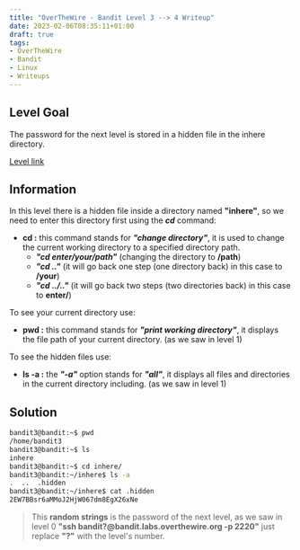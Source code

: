 ```yaml
---
title: "OverTheWire - Bandit Level 3 --> 4 Writeup"
date: 2023-02-06T08:35:11+01:00
draft: true
tags:
- OverTheWire
- Bandit
- Linux
- Writeups
---
```


## Level Goal
The password for the next level is stored in a hidden file in the inhere directory.

[Level link](https://overthewire.org/wargames/bandit/bandit.html)


## Information
In this level there is a hidden file inside a directory named **"inhere"**, so we need to enter this directory first using the **_cd_** command:
* **cd :** this command stands for **_"change directory"_**, it is used to change the current working directory to a specified directory path.  
  * **_"cd enter/your/path"_** (changing the directory to **/path**)
  * **_"cd .."_** (it will go back one step (one directory back) in this case to **/your**)
  * **_"cd ../.."_** (it will go back two steps (two directories back) in this case to **enter/**)   

To see your current directory use:
*  **pwd :** this command stands for **_"print working directory"_**, it displays the file path of your current directory. (as we saw in level 1)   

To see the hidden files use:
*  **ls -a :** the **_"-a"_** option stands for **_"all"_**, it displays all files and directories in the current directory including. (as we saw in level 1)

## Solution

```bash
bandit3@bandit:~$ pwd
/home/bandit3
bandit3@bandit:~$ ls
inhere
bandit3@bandit:~$ cd inhere/
bandit3@bandit:~/inhere$ ls -a
.  ..  .hidden
bandit3@bandit:~/inhere$ cat .hidden 
2EW7BBsr6aMMoJ2HjW067dm8EgX26xNe
```


> This **random strings** is the password of the next level, as we saw in level 0 **"ssh bandit?@bandit.labs.overthewire.org -p 2220"** just replace **"?"** with the level's number.